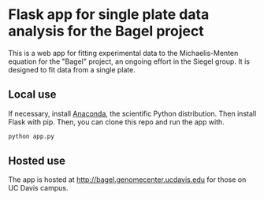 # Flask app for single plate data analysis for the Bagel project 

This is a web app for fitting experimental data to the Michaelis-Menten equation for the "Bagel" project, an ongoing effort in the Siegel group. It is designed to fit data from a single plate. 

## Local use

If necessary, install [Anaconda](https://www.continuum.io/downloads), the scientific Python distribution. Then install Flask with pip. Then, you can clone this repo and run the app with. 

```bash 
python app.py 
```

## Hosted use 

The app is hosted at http://bagel.genomecenter.ucdavis.edu for those on UC Davis campus. 
